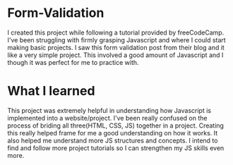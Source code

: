 # Form-Validation
I created this project while following a tutorial provided by freeCodeCamp. I've been struggling with firmly grasping Javascript and where I could start
making basic projects. I saw this form validation post from their blog and it like a very simple project. This involved a good amount of Javascript 
and I though it was perfect for me to practice with.

# What I learned

This project was extremely helpful in understanding how Javascript is implemented into a website/project. I've been really confused on the process of
briding all three(HTML, CSS, JS) together in a project. Creating this really helped frame for me a good understanding on how it works. It also helped me
understand more JS structures and concepts. I intend to find and follow more project tutorials so I can strengthen my JS skills even more. 
